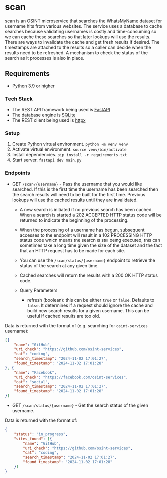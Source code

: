 # scan
scan is an OSINT microservice that searches the [WhatsMyName](https://github.com/WebBreacher/WhatsMyName) dataset for username hits from various websites.
The service uses a database to cache searches because validating usernames is costly and time-consuming so we can cache these searches so that later lookups will 
use the results. There are ways to invalidate the cache and get fresh results if desired. The timestamps are attached to the results so a caller can decide when the
results need to be refreshed. A mechanism to check the status of the search as it processes is also in place.

## Requirements
- Python 3.9 or higher

### Tech Stack
- The REST API framework being used is [FastAPI](https://fastapi.tiangolo.com/)
- The database engine is [SQLite](https://www.sqlite.org/index.html)
- The REST client being used is [httpx](https://www.python-httpx.org/)

### Setup
1. Create Python virtual environment. `python -m venv venv`
2. Activate virtual environment. `source venv/bin/activate`
3. Install dependencies. `pip install -r requirements.txt`
4. Start server. `fastapi dev main.py` 

### Endpoints
- GET `/scan/{username}` - Pass the username that you would like searched. If this is the first time the username has been searched then the search results will need to be built for the first time. Previous lookups will use the cached results until they are invalidated.
    * A new search is initiated if no previous search has been cached. When a search is started a 202 ACCEPTED HTTP status code will be returned to indicate the beginning of the processing.
    * When the processing of a username has begun, subsequent accesses to the endpoint will result in a 102 PROCESSING HTTP status code which means the search is still being executed, this can sometimes take a long time given the size of the dataset and the fact that an HTTP request has to be made for each site.
    * You can use the `/scan/status/{username}` endpoint to retrieve the status of the search at any given time.
    * Cached searches will return the results with a 200 OK HTTP status code.

    * Query Parameters
        * refresh (boolean): this can be either `true` or `false`. Defaults to `false`. It determines if a request should ignore the cache and build new search results for a given username. This can be useful if cached results are too old.

Data is returned with the format of (e.g. searching for `osint-services` username):
```json
[{
    "name": "GitHub",
    "uri_check": "https://github.com/osint-services",
    "cat": "coding",
    "search_timestamp": "2024-11-02 17:01:27",
    "found_timestamp": "2024-11-02 17:01:28"
}, {
    "name": "Facebook",
    "uri_check": "https://facebook.com/osint-services",
    "cat": "social",
    "search_timestamp": "2024-11-02 17:01:27",
    "found_timestamp": "2024-11-02 17:01:28"
}]
```

- GET `/scan/status/{username}` - Get the search status of the given username.

Data is returned with the format of:
```json
{
    "status": "in_progress",
    "sites_found": [{
        "name": "GitHub",
        "uri_check": "https://github.com/osint-services",
        "cat": "coding",
        "search_timestamp": "2024-11-02 17:01:27",
        "found_timestamp": "2024-11-02 17:01:28"
    }]
}
```

